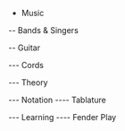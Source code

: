 - Music

-- Bands & Singers

-- Guitar

--- Cords

--- Theory

--- Notation
---- Tablature

--- Learning
---- Fender Play